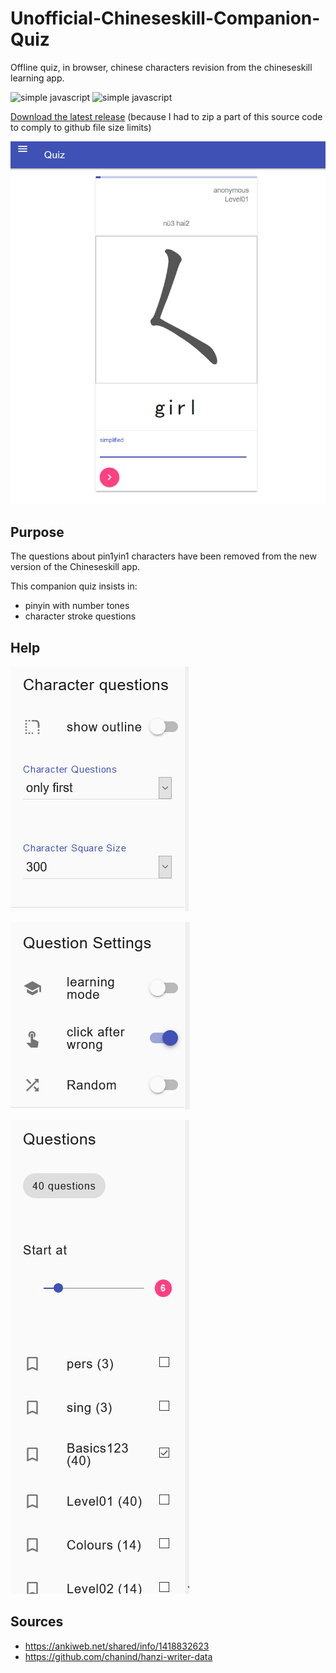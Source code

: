 # Unofficial-Chineseskill-Companion-Quiz
Offline quiz, in browser, chinese characters revision from the chineseskill learning app.

![simple javascript](https://img.shields.io/badge/javascript-simple-blue) ![simple javascript](https://img.shields.io/badge/material%20design-lite-ff69b4)

[Download the latest release](https://github.com/fxpar/Unofficial-Chineseskill-Companion-Quiz/releases)
(because I had to zip a part of this source code to comply to github file size limits)


![Image of Yaktocat](https://github.com/fxpar/Unofficial-Chineseskill-Companion-Quiz/blob/master/screenshots/screen_20200726_134536.png)


## Purpose
The questions about pin1yin1 characters have been removed from the new version of the Chineseskill app. 

This companion quiz insists in:
* pinyin with number tones
* character stroke questions

## Help

![Hanzi Character Settings](/screenshots/hanziCharacterSettings.png)

![Hanzi Character Settings](/screenshots/questionSettings.png)

![Hanzi Character Settings](/screenshots/questions.png)



## Sources
* https://ankiweb.net/shared/info/1418832623
* https://github.com/chanind/hanzi-writer-data


